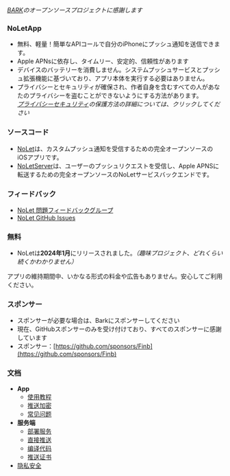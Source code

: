 *[BARK](https://github.com/Finb/Bark)のオープンソースプロジェクトに感謝します*
### NoLetApp <!-- {docsify-ignore-all} -->
- 無料、軽量！簡単なAPIコールで自分のiPhoneにプッシュ通知を送信できます。
- Apple APNsに依存し、タイムリー、安定的、信頼性があります
- デバイスのバッテリーを消費しません。システムプッシュサービスとプッシュ拡張機能に基づいており、アプリ本体を実行する必要はありません。
- プライバシーとセキュリティが確保され、作者自身を含むすべての人があなたのプライバシーを盗むことができないようにする方法があります。<br>*[プライバシーセキュリティ](/privacy)の保護方法の詳細については、クリックしてください*


### ソースコード
- [NoLet](https://github.com/sunvc/NoLet)は、カスタムプッシュ通知を受信するための完全オープンソースのiOSアプリです。
- [NoLetServer](https://github.com/sunvc/NoLets)は、ユーザーのプッシュリクエストを受信し、Apple APNSに転送するための完全オープンソースのNoLetサービスバックエンドです。

### フィードバック
- [NoLet 問題フィードバックグループ](https://t.me/PushToMe)
- [NoLet GitHub Issues](https://github.com/sunvc/NoLet/issues)


### 無料
* NoLetは**2024年1月**にリリースされました。*（趣味プロジェクト、どれくらい続くかわかりません）*<br> 


アプリの維持期間中、いかなる形式の料金や広告もありません。安心してご利用ください。

### スポンサー
* スポンサーが必要な場合は、Barkにスポンサーしてください
* 現在、GitHubスポンサーのみを受け付けており、すべてのスポンサーに感謝しています<br>
* スポンサー：[https://github.com/sponsors/Finb](https://github.com/sponsors/Finb)

### 文档
- **App**
  - [使用教程](/tutorial)
  - [推送加密](/encryption)
  - [常见问题](/faq)
- **服务端**
  - [部署服务](/deploy)
  - [直接推送](/apns)
  - [编译代码](/build)
  - [推送证书](/cert)
- [隐私安全](/privacy)